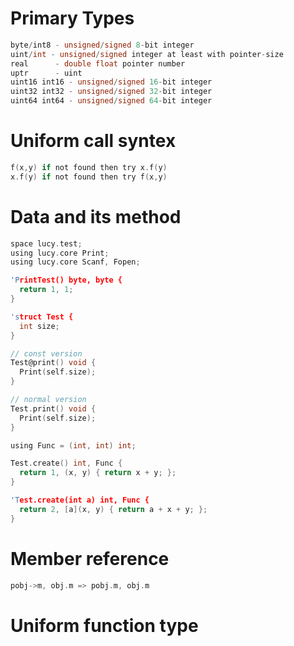 
# Primary Types
```c
byte/int8 - unsigned/signed 8-bit integer
uint/int - unsigned/signed integer at least with pointer-size
real      - double float pointer number
uptr      - uint
uint16 int16 - unsigned/signed 16-bit integer
uint32 int32 - unsigned/signed 32-bit integer
uint64 int64 - unsigned/signed 64-bit integer
```

# Uniform call syntex
```c
f(x,y) if not found then try x.f(y)
x.f(y) if not found then try f(x,y) 
```

# Data and its method
```c
space lucy.test;
using lucy.core Print;
using lucy.core Scanf, Fopen;

'PrintTest() byte, byte {
  return 1, 1;
}

'struct Test {
  int size;
}

// const version
Test@print() void {
  Print(self.size);
}

// normal version
Test.print() void {
  Print(self.size);
}

using Func = (int, int) int;

Test.create() int, Func {
  return 1, (x, y) { return x + y; };
}

'Test.create(int a) int, Func {
  return 2, [a](x, y) { return a + x + y; };
}
```

# Member reference 
```c
pobj->m, obj.m => pobj.m, obj.m
```

# Uniform function type
```c

```
